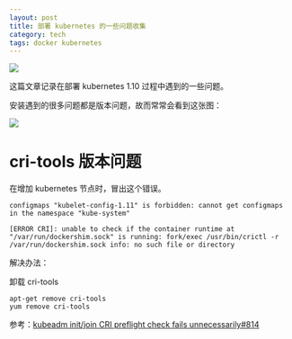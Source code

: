 ```yaml
---
layout: post
title: 部署 kubernetes 的一些问题收集
category: tech
tags: docker kubernetes
---
```

![](https://cdn.kelu.org/blog/tags/k8s.jpg)

这篇文章记录在部署 kubernetes 1.10 过程中遇到的一些问题。

安装遇到的很多问题都是版本问题，故而常常会看到这张图：

![](https://cdn.kelu.org/blog/2018/07/20180717085949.jpg)

# cri-tools 版本问题

在增加 kubernetes 节点时，冒出这个错误。

```
configmaps "kubelet-config-1.11" is forbidden: cannot get configmaps in the namespace "kube-system"

[ERROR CRI]: unable to check if the container runtime at "/var/run/dockershim.sock" is running: fork/exec /usr/bin/crictl -r /var/run/dockershim.sock info: no such file or directory
```

解决办法：

卸载 cri-tools

```
apt-get remove cri-tools
yum remove cri-tools
```

参考：[kubeadm init/join CRI preflight check fails unnecessarily#814](https://github.com/kubernetes/kubeadm/issues/814)
